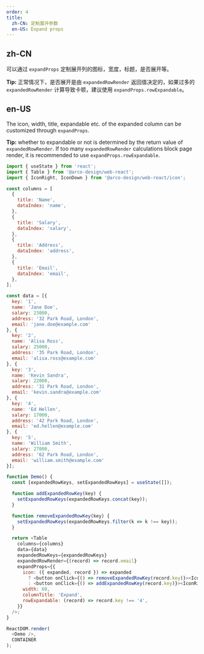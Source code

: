 ```yaml
---
order: 4
title:
  zh-CN: 定制展开参数
  en-US: Expand props
---
```


## zh-CN

可以通过 `expandProps` 定制展开列的图标，宽度，标题，是否展开等。

**Tip:** 正常情况下，是否展开是由 `expandedRowRender` 返回值决定的，如果过多的 `expandedRowRender` 计算导致卡顿，建议使用 `expandProps.rowExpandable`。

## en-US

The icon, width, title, expandable etc. of the expanded column can be customized through `expandProps`.

**Tip:** whether to expandable or not is determined by the return value of `expandedRowRender`.
If too many `expandedRowRender` calculations block page render, it is recommended to use `expandProps.rowExpandable`.

```js
import { useState } from 'react';
import { Table } from '@arco-design/web-react';
import { IconRight, IconDown } from '@arco-design/web-react/icon';

const columns = [
  {
    title: 'Name',
    dataIndex: 'name',
  },
  {
    title: 'Salary',
    dataIndex: 'salary',
  },
  {
    title: 'Address',
    dataIndex: 'address',
  },
  {
    title: 'Email',
    dataIndex: 'email',
  },
];

const data = [{
  key: '1',
  name: 'Jane Doe',
  salary: 23000,
  address: '32 Park Road, London',
  email: 'jane.doe@example.com'
}, {
  key: '2',
  name: 'Alisa Ross',
  salary: 25000,
  address: '35 Park Road, London',
  email: 'alisa.ross@example.com'
}, {
  key: '3',
  name: 'Kevin Sandra',
  salary: 22000,
  address: '31 Park Road, London',
  email: 'kevin.sandra@example.com'
}, {
  key: '4',
  name: 'Ed Hellen',
  salary: 17000,
  address: '42 Park Road, London',
  email: 'ed.hellen@example.com'
}, {
  key: '5',
  name: 'William Smith',
  salary: 27000,
  address: '62 Park Road, London',
  email: 'william.smith@example.com'
}];

function Demo() {
  const [expandedRowKeys, setExpandedRowKeys] = useState([]);

  function addExpandedRowKey(key) {
    setExpandedRowKeys(expandedRowKeys.concat(key));
  }

  function removeExpandedRowKey(key) {
    setExpandedRowKeys(expandedRowKeys.filter(k => k !== key));
  }

  return <Table
    columns={columns}
    data={data}
    expandedRowKeys={expandedRowKeys}
    expandedRowRender={(record) => record.email}
    expandProps={{
      icon: ({ expanded, record }) => expanded
        ? <button onClick={() => removeExpandedRowKey(record.key)}><IconDown /></button>
        : <button onClick={() => addExpandedRowKey(record.key)}><IconRight /></button>,
      width: 60,
      columnTitle: 'Expand',
      rowExpandable: (record) => record.key !== '4',
    }}
  />;
}

ReactDOM.render(
  <Demo />,
  CONTAINER
);
```
